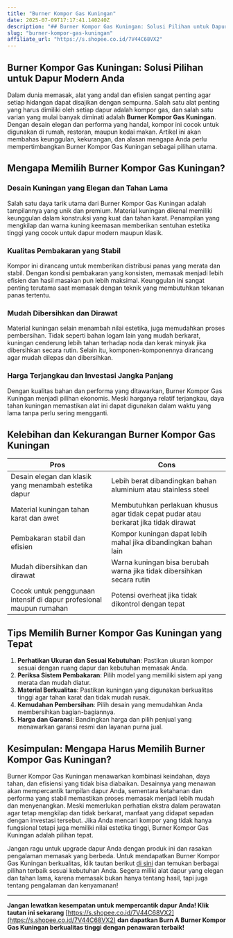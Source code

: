 ```yaml
---
title: "Burner Kompor Gas Kuningan"
date: 2025-07-09T17:17:41.140240Z
description: "## Burner Kompor Gas Kuningan: Solusi Pilihan untuk Dapur Modern Anda..."
slug: "burner-kompor-gas-kuningan"
affiliate_url: "https://s.shopee.co.id/7V44C68VX2"
---
```

## Burner Kompor Gas Kuningan: Solusi Pilihan untuk Dapur Modern Anda

Dalam dunia memasak, alat yang andal dan efisien sangat penting agar setiap hidangan dapat disajikan dengan sempurna. Salah satu alat penting yang harus dimiliki oleh setiap dapur adalah kompor gas, dan salah satu varian yang mulai banyak diminati adalah **Burner Kompor Gas Kuningan**. Dengan desain elegan dan performa yang handal, kompor ini cocok untuk digunakan di rumah, restoran, maupun kedai makan. Artikel ini akan membahas keunggulan, kekurangan, dan alasan mengapa Anda perlu mempertimbangkan Burner Kompor Gas Kuningan sebagai pilihan utama.

## Mengapa Memilih Burner Kompor Gas Kuningan?

### Desain Kuningan yang Elegan dan Tahan Lama

Salah satu daya tarik utama dari Burner Kompor Gas Kuningan adalah tampilannya yang unik dan premium. Material kuningan dikenal memiliki keunggulan dalam konstruksi yang kuat dan tahan karat. Penampilan yang mengkilap dan warna kuning keemasan memberikan sentuhan estetika tinggi yang cocok untuk dapur modern maupun klasik.

### Kualitas Pembakaran yang Stabil

Kompor ini dirancang untuk memberikan distribusi panas yang merata dan stabil. Dengan kondisi pembakaran yang konsisten, memasak menjadi lebih efisien dan hasil masakan pun lebih maksimal. Keunggulan ini sangat penting terutama saat memasak dengan teknik yang membutuhkan tekanan panas tertentu.

### Mudah Dibersihkan dan Dirawat

Material kuningan selain menambah nilai estetika, juga memudahkan proses pembersihan. Tidak seperti bahan logam lain yang mudah berkarat, kuningan cenderung lebih tahan terhadap noda dan kerak minyak jika dibersihkan secara rutin. Selain itu, komponen-komponennya dirancang agar mudah dilepas dan dibersihkan.

### Harga Terjangkau dan Investasi Jangka Panjang

Dengan kualitas bahan dan performa yang ditawarkan, Burner Kompor Gas Kuningan menjadi pilihan ekonomis. Meski harganya relatif terjangkau, daya tahan kuningan memastikan alat ini dapat digunakan dalam waktu yang lama tanpa perlu sering mengganti.

## Kelebihan dan Kekurangan Burner Kompor Gas Kuningan

| **Pros** | **Cons** |
| --- | --- |
| Desain elegan dan klasik yang menambah estetika dapur | Lebih berat dibandingkan bahan aluminium atau stainless steel |
| Material kuningan tahan karat dan awet | Membutuhkan perlakuan khusus agar tidak cepat pudar atau berkarat jika tidak dirawat | 
| Pembakaran stabil dan efisien | Kompor kuningan dapat lebih mahal jika dibandingkan bahan lain |
| Mudah dibersihkan dan dirawat | Warna kuningan bisa berubah warna jika tidak dibersihkan secara rutin |
| Cocok untuk penggunaan intensif di dapur profesional maupun rumahan | Potensi overheat jika tidak dikontrol dengan tepat |

## Tips Memilih Burner Kompor Gas Kuningan yang Tepat

1. **Perhatikan Ukuran dan Sesuai Kebutuhan**: Pastikan ukuran kompor sesuai dengan ruang dapur dan kebutuhan memasak Anda.
2. **Periksa Sistem Pembakaran**: Pilih model yang memiliki sistem api yang merata dan mudah diatur.
3. **Material Berkualitas**: Pastikan kuningan yang digunakan berkualitas tinggi agar tahan karat dan tidak mudah rusak.
4. **Kemudahan Pembersihan**: Pilih desain yang memudahkan Anda membersihkan bagian-bagiannya.
5. **Harga dan Garansi**: Bandingkan harga dan pilih penjual yang menawarkan garansi resmi dan layanan purna jual.

## Kesimpulan: Mengapa Harus Memilih Burner Kompor Gas Kuningan?

Burner Kompor Gas Kuningan menawarkan kombinasi keindahan, daya tahan, dan efisiensi yang tidak bisa diabaikan. Desainnya yang menawan akan mempercantik tampilan dapur Anda, sementara ketahanan dan performa yang stabil memastikan proses memasak menjadi lebih mudah dan menyenangkan. Meski memerlukan perhatian ekstra dalam perawatan agar tetap mengkilap dan tidak berkarat, manfaat yang didapat sepadan dengan investasi tersebut. Jika Anda mencari kompor yang tidak hanya fungsional tetapi juga memiliki nilai estetika tinggi, Burner Kompor Gas Kuningan adalah pilihan tepat.

Jangan ragu untuk upgrade dapur Anda dengan produk ini dan rasakan pengalaman memasak yang berbeda. Untuk mendapatkan Burner Kompor Gas Kuningan berkualitas, klik tautan berikut [di sini](https://s.shopee.co.id/7V44C68VX2) dan temukan berbagai pilihan terbaik sesuai kebutuhan Anda. Segera miliki alat dapur yang elegan dan tahan lama, karena memasak bukan hanya tentang hasil, tapi juga tentang pengalaman dan kenyamanan!

---

**Jangan lewatkan kesempatan untuk mempercantik dapur Anda! Klik tautan ini sekarang** [https://s.shopee.co.id/7V44C68VX2](https://s.shopee.co.id/7V44C68VX2) **dan dapatkan Burn A Burner Kompor Gas Kuningan berkualitas tinggi dengan penawaran terbaik!**